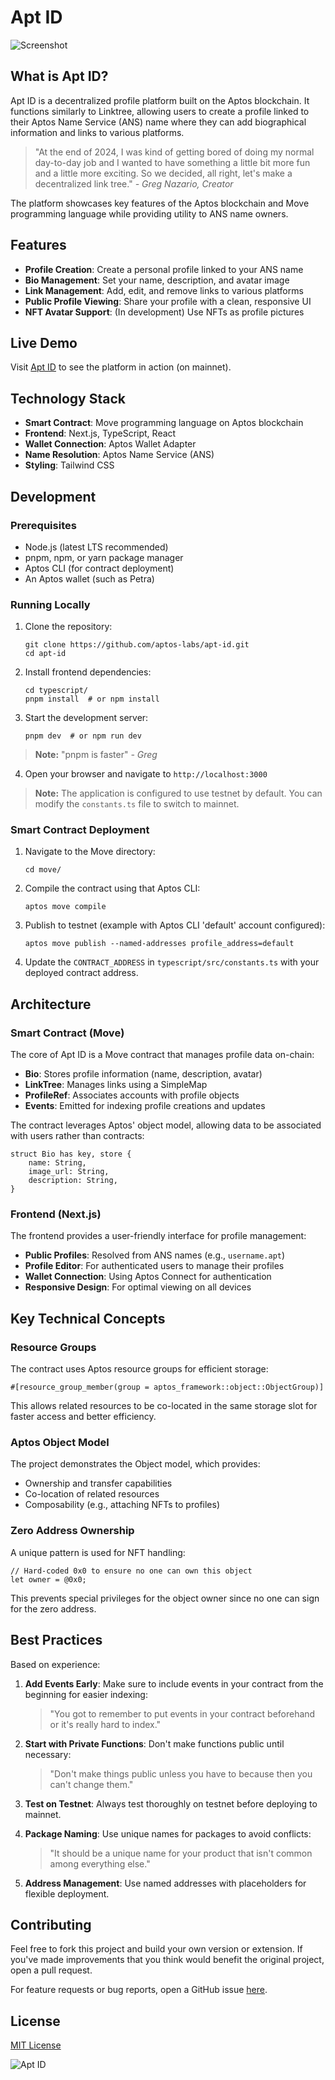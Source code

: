 # Apt ID

![Screenshot](Screenshot.png)

## What is Apt ID?

Apt ID is a decentralized profile platform built on the Aptos blockchain. It functions similarly to Linktree, allowing users to create a profile linked to their Aptos Name Service (ANS) name where they can add biographical information and links to various platforms.

> "At the end of 2024, I was kind of getting bored of doing my normal day-to-day job and I wanted to have something a little bit more fun and a little more exciting. So we decided, all right, let's make a decentralized link tree." *- Greg Nazario, Creator*

The platform showcases key features of the Aptos blockchain and Move programming language while providing utility to ANS name owners.

## Features

- **Profile Creation**: Create a personal profile linked to your ANS name
- **Bio Management**: Set your name, description, and avatar image
- **Link Management**: Add, edit, and remove links to various platforms
- **Public Profile Viewing**: Share your profile with a clean, responsive UI
- **NFT Avatar Support**: (In development) Use NFTs as profile pictures

## Live Demo

Visit [Apt ID](https://aptid.xyz) to see the platform in action (on mainnet).

## Technology Stack

- **Smart Contract**: Move programming language on Aptos blockchain
- **Frontend**: Next.js, TypeScript, React
- **Wallet Connection**: Aptos Wallet Adapter
- **Name Resolution**: Aptos Name Service (ANS)
- **Styling**: Tailwind CSS

## Development

### Prerequisites

- Node.js (latest LTS recommended)
- pnpm, npm, or yarn package manager
- Aptos CLI (for contract deployment)
- An Aptos wallet (such as Petra)

### Running Locally

1. Clone the repository:
   ```
   git clone https://github.com/aptos-labs/apt-id.git
   cd apt-id
   ```

2. Install frontend dependencies:
   ```
   cd typescript/
   pnpm install  # or npm install
   ```

3. Start the development server:
   ```
   pnpm dev  # or npm run dev
   ```

> **Note:** "pnpm is faster" *- Greg*

4. Open your browser and navigate to `http://localhost:3000`

> **Note:** The application is configured to use testnet by default. You can modify the `constants.ts` file to switch to mainnet.

### Smart Contract Deployment

1. Navigate to the Move directory:
   ```
   cd move/
   ```

2. Compile the contract using that Aptos CLI:
   ```
   aptos move compile
   ```

3. Publish to testnet (example with Aptos CLI 'default' account configured):
   ```
   aptos move publish --named-addresses profile_address=default
   ```

4. Update the `CONTRACT_ADDRESS` in `typescript/src/constants.ts` with your deployed contract address.

## Architecture

### Smart Contract (Move)

The core of Apt ID is a Move contract that manages profile data on-chain:

- **Bio**: Stores profile information (name, description, avatar)
- **LinkTree**: Manages links using a SimpleMap
- **ProfileRef**: Associates accounts with profile objects
- **Events**: Emitted for indexing profile creations and updates

The contract leverages Aptos' object model, allowing data to be associated with users rather than contracts:

```move
struct Bio has key, store {
    name: String,
    image_url: String,
    description: String,
}
```

### Frontend (Next.js)

The frontend provides a user-friendly interface for profile management:

- **Public Profiles**: Resolved from ANS names (e.g., `username.apt`)
- **Profile Editor**: For authenticated users to manage their profiles
- **Wallet Connection**: Using Aptos Connect for authentication
- **Responsive Design**: For optimal viewing on all devices

## Key Technical Concepts

### Resource Groups

The contract uses Aptos resource groups for efficient storage:

```move
#[resource_group_member(group = aptos_framework::object::ObjectGroup)]
```

This allows related resources to be co-located in the same storage slot for faster access and better efficiency.

### Aptos Object Model

The project demonstrates the Object model, which provides:

- Ownership and transfer capabilities
- Co-location of related resources
- Composability (e.g., attaching NFTs to profiles)

### Zero Address Ownership

A unique pattern is used for NFT handling:

```move
// Hard-coded 0x0 to ensure no one can own this object
let owner = @0x0;
```

This prevents special privileges for the object owner since no one can sign for the zero address.

## Best Practices

Based on experience:

1. **Add Events Early**: Make sure to include events in your contract from the beginning for easier indexing:
   > "You got to remember to put events in your contract beforehand or it's really hard to index."

2. **Start with Private Functions**: Don't make functions public until necessary:
   > "Don't make things public unless you have to because then you can't change them."

3. **Test on Testnet**: Always test thoroughly on testnet before deploying to mainnet.

4. **Package Naming**: Use unique names for packages to avoid conflicts:
   > "It should be a unique name for your product that isn't common among everything else."

5. **Address Management**: Use named addresses with placeholders for flexible deployment.

## Contributing

Feel free to fork this project and build your own version or extension. If you've made improvements that you think would benefit the original project, open a pull request.

For feature requests or bug reports, open a GitHub issue [here](https://github.com/aptos-labs/apt-id/issues).

## License

[MIT License](typescript/LICENSE)

![Apt ID](typescript/public/aptos.png)